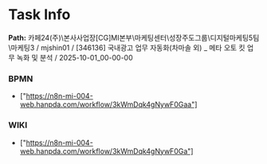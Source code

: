 # Task Info

**Path:** 카페24(주)\본사사업장\[CG]MI본부\마케팅센터\성장주도그룹\디지털마케팅5팀\마케팅3 / mjshin01 / [346136] 국내광고 업무 자동화(차마솔 외) _ 메타 오토 킷 업무 녹화 및 분석 / 2025-10-01_00-00-00

### BPMN
- ["https://n8n-mi-004-web.hanpda.com/workflow/3kWmDqk4gNywF0Gaa"]

### WIKI
- ["https://n8n-mi-004-web.hanpda.com/workflow/3kWmDqk4gNywF0Ga"]

